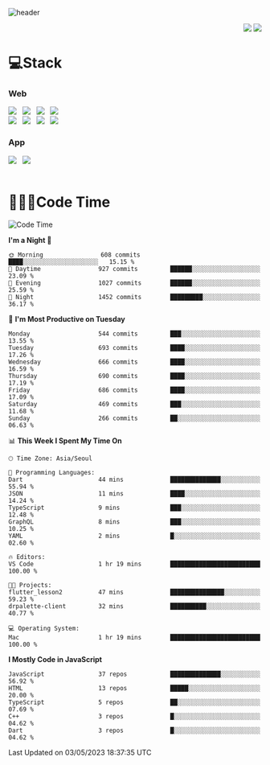 ![header](https://capsule-render.vercel.app/api?type=waving&color=gradient&height=200&text=Cheri&fontAlign=70&fontAlignY=40&animation=twinkling)


<div align="end">
 <a href="https://cheri.tistory.com/"><img src="https://img.shields.io/badge/Blog-AD29B6?style=flat-square&logo=Tidal&logoColor=white"/></a> 
 <a href="mailto:hey.rnjs1135@gmail.com"><img src="https://img.shields.io/badge/Mail-EA4335?style=flat-square&logo=Gmail&logoColor=white"/></a>
</div>

<h1>💻Stack</h1>
<div>
 <h3>Web</h3>
 <!-- badge : https://shields.io/ -->
 <!-- icon : https://simpleicons.org/?q=Get -->
 <img src="https://img.shields.io/badge/HTML5-e74c3c?style=flat-square&logo=HTML5&logoColor=white"></img> &nbsp 
 <img src="https://img.shields.io/badge/CSS3-0A84FF?style=flat-square&logo=CSS3&logoColor=white"></img> &nbsp 
 <img src="https://img.shields.io/badge/tailwind%2Dcss-06B6D4?style=flat-square&logo=tailwindcss&logoColor=white"/></a> &nbsp 
 <img src="https://img.shields.io/badge/styled%2Dcomponents-DB7093?style=flat-square&logo=styled%2Dcomponents&logoColor=white"/></a>
 <br/>
 <img src="https://img.shields.io/badge/JavaScript-FFCD11?style=flat-square&logo=JavaScript&logoColor=white"></img> &nbsp 
 <img src="https://img.shields.io/badge/React-00BCF6?style=flat-square&logo=React&logoColor=white"></img> &nbsp 
 <img src="https://img.shields.io/badge/Redux-764ABC?style=flat-square&logo=Redux&logoColor=white"/> &nbsp 
 <img src="https://img.shields.io/badge/Zustand-582D3E?style=flat-square&logo=Zustand&logoColor=white"/></a> &nbsp 
 <br/>
 <h3>App</h3>
 <img src="https://img.shields.io/badge/Flutter-02569B?style=flat-square&logo=Flutter&logoColor=white"/></a> &nbsp 
 <img src="https://img.shields.io/badge/Getx-600EB2?style=flat-square"/></a> &nbsp 
</div> 

<br/>

<h1>👩🏼‍💻Code Time</h1>

<!--START_SECTION:waka-->
![Code Time](http://img.shields.io/badge/Code%20Time-2%2C129%20hrs%204%20mins-blue)

**I'm a Night 🦉** 

```text
🌞 Morning                608 commits         ████░░░░░░░░░░░░░░░░░░░░░   15.15 % 
🌆 Daytime                927 commits         ██████░░░░░░░░░░░░░░░░░░░   23.09 % 
🌃 Evening                1027 commits        ██████░░░░░░░░░░░░░░░░░░░   25.59 % 
🌙 Night                  1452 commits        █████████░░░░░░░░░░░░░░░░   36.17 % 
```
📅 **I'm Most Productive on Tuesday** 

```text
Monday                   544 commits         ███░░░░░░░░░░░░░░░░░░░░░░   13.55 % 
Tuesday                  693 commits         ████░░░░░░░░░░░░░░░░░░░░░   17.26 % 
Wednesday                666 commits         ████░░░░░░░░░░░░░░░░░░░░░   16.59 % 
Thursday                 690 commits         ████░░░░░░░░░░░░░░░░░░░░░   17.19 % 
Friday                   686 commits         ████░░░░░░░░░░░░░░░░░░░░░   17.09 % 
Saturday                 469 commits         ███░░░░░░░░░░░░░░░░░░░░░░   11.68 % 
Sunday                   266 commits         ██░░░░░░░░░░░░░░░░░░░░░░░   06.63 % 
```


📊 **This Week I Spent My Time On** 

```text
🕑︎ Time Zone: Asia/Seoul

💬 Programming Languages: 
Dart                     44 mins             ██████████████░░░░░░░░░░░   55.94 % 
JSON                     11 mins             ████░░░░░░░░░░░░░░░░░░░░░   14.24 % 
TypeScript               9 mins              ███░░░░░░░░░░░░░░░░░░░░░░   12.48 % 
GraphQL                  8 mins              ███░░░░░░░░░░░░░░░░░░░░░░   10.25 % 
YAML                     2 mins              █░░░░░░░░░░░░░░░░░░░░░░░░   02.60 % 

🔥 Editors: 
VS Code                  1 hr 19 mins        █████████████████████████   100.00 % 

🐱‍💻 Projects: 
flutter_lesson2          47 mins             ███████████████░░░░░░░░░░   59.23 % 
drpalette-client         32 mins             ██████████░░░░░░░░░░░░░░░   40.77 % 

💻 Operating System: 
Mac                      1 hr 19 mins        █████████████████████████   100.00 % 
```

**I Mostly Code in JavaScript** 

```text
JavaScript               37 repos            ██████████████░░░░░░░░░░░   56.92 % 
HTML                     13 repos            █████░░░░░░░░░░░░░░░░░░░░   20.00 % 
TypeScript               5 repos             ██░░░░░░░░░░░░░░░░░░░░░░░   07.69 % 
C++                      3 repos             █░░░░░░░░░░░░░░░░░░░░░░░░   04.62 % 
Dart                     3 repos             █░░░░░░░░░░░░░░░░░░░░░░░░   04.62 % 
```




 Last Updated on 03/05/2023 18:37:35 UTC
<!--END_SECTION:waka-->
